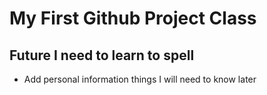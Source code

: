 # My First Github Project Class

## Future I need to learn to spell
* Add personal information things I will need to know later
